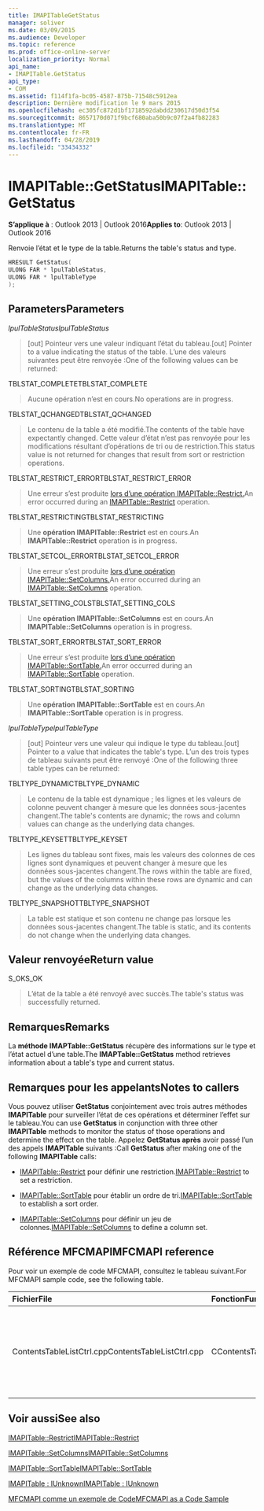 ```yaml
---
title: IMAPITableGetStatus
manager: soliver
ms.date: 03/09/2015
ms.audience: Developer
ms.topic: reference
ms.prod: office-online-server
localization_priority: Normal
api_name:
- IMAPITable.GetStatus
api_type:
- COM
ms.assetid: f114f1fa-bc05-4587-875b-71548c5912ea
description: Dernière modification le 9 mars 2015
ms.openlocfilehash: ec305fc872d1bf1718592dabdd230617d50d3f54
ms.sourcegitcommit: 8657170d071f9bcf680aba50b9c07f2a4fb82283
ms.translationtype: MT
ms.contentlocale: fr-FR
ms.lasthandoff: 04/28/2019
ms.locfileid: "33434332"
---
```

# <a name="imapitablegetstatus"></a><span data-ttu-id="f1d7f-103">IMAPITable::GetStatus</span><span class="sxs-lookup"><span data-stu-id="f1d7f-103">IMAPITable::GetStatus</span></span>

  
  
<span data-ttu-id="f1d7f-104">**S’applique à** : Outlook 2013 | Outlook 2016</span><span class="sxs-lookup"><span data-stu-id="f1d7f-104">**Applies to**: Outlook 2013 | Outlook 2016</span></span> 
  
<span data-ttu-id="f1d7f-105">Renvoie l’état et le type de la table.</span><span class="sxs-lookup"><span data-stu-id="f1d7f-105">Returns the table's status and type.</span></span>
  
```cpp
HRESULT GetStatus(
ULONG FAR * lpulTableStatus,
ULONG FAR * lpulTableType
);
```

## <a name="parameters"></a><span data-ttu-id="f1d7f-106">Parameters</span><span class="sxs-lookup"><span data-stu-id="f1d7f-106">Parameters</span></span>

 <span data-ttu-id="f1d7f-107">_lpulTableStatus_</span><span class="sxs-lookup"><span data-stu-id="f1d7f-107">_lpulTableStatus_</span></span>
  
> <span data-ttu-id="f1d7f-108">[out] Pointeur vers une valeur indiquant l’état du tableau.</span><span class="sxs-lookup"><span data-stu-id="f1d7f-108">[out] Pointer to a value indicating the status of the table.</span></span> <span data-ttu-id="f1d7f-109">L’une des valeurs suivantes peut être renvoyée :</span><span class="sxs-lookup"><span data-stu-id="f1d7f-109">One of the following values can be returned:</span></span>
    
<span data-ttu-id="f1d7f-110">TBLSTAT_COMPLETE</span><span class="sxs-lookup"><span data-stu-id="f1d7f-110">TBLSTAT_COMPLETE</span></span> 
  
> <span data-ttu-id="f1d7f-111">Aucune opération n’est en cours.</span><span class="sxs-lookup"><span data-stu-id="f1d7f-111">No operations are in progress.</span></span>
    
<span data-ttu-id="f1d7f-112">TBLSTAT_QCHANGED</span><span class="sxs-lookup"><span data-stu-id="f1d7f-112">TBLSTAT_QCHANGED</span></span> 
  
> <span data-ttu-id="f1d7f-113">Le contenu de la table a été modifié.</span><span class="sxs-lookup"><span data-stu-id="f1d7f-113">The contents of the table have expectantly changed.</span></span> <span data-ttu-id="f1d7f-114">Cette valeur d’état n’est pas renvoyée pour les modifications résultant d’opérations de tri ou de restriction.</span><span class="sxs-lookup"><span data-stu-id="f1d7f-114">This status value is not returned for changes that result from sort or restriction operations.</span></span>
    
<span data-ttu-id="f1d7f-115">TBLSTAT_RESTRICT_ERROR</span><span class="sxs-lookup"><span data-stu-id="f1d7f-115">TBLSTAT_RESTRICT_ERROR</span></span> 
  
> <span data-ttu-id="f1d7f-116">Une erreur s’est produite [lors d’une opération IMAPITable::Restrict.](imapitable-restrict.md)</span><span class="sxs-lookup"><span data-stu-id="f1d7f-116">An error occurred during an [IMAPITable::Restrict](imapitable-restrict.md) operation.</span></span> 
    
<span data-ttu-id="f1d7f-117">TBLSTAT_RESTRICTING</span><span class="sxs-lookup"><span data-stu-id="f1d7f-117">TBLSTAT_RESTRICTING</span></span> 
  
> <span data-ttu-id="f1d7f-118">Une **opération IMAPITable::Restrict** est en cours.</span><span class="sxs-lookup"><span data-stu-id="f1d7f-118">An **IMAPITable::Restrict** operation is in progress.</span></span> 
    
<span data-ttu-id="f1d7f-119">TBLSTAT_SETCOL_ERROR</span><span class="sxs-lookup"><span data-stu-id="f1d7f-119">TBLSTAT_SETCOL_ERROR</span></span> 
  
> <span data-ttu-id="f1d7f-120">Une erreur s’est produite [lors d’une opération IMAPITable::SetColumns.](imapitable-setcolumns.md)</span><span class="sxs-lookup"><span data-stu-id="f1d7f-120">An error occurred during an [IMAPITable::SetColumns](imapitable-setcolumns.md) operation.</span></span> 
    
<span data-ttu-id="f1d7f-121">TBLSTAT_SETTING_COLS</span><span class="sxs-lookup"><span data-stu-id="f1d7f-121">TBLSTAT_SETTING_COLS</span></span> 
  
> <span data-ttu-id="f1d7f-122">Une **opération IMAPITable::SetColumns** est en cours.</span><span class="sxs-lookup"><span data-stu-id="f1d7f-122">An **IMAPITable::SetColumns** operation is in progress.</span></span> 
    
<span data-ttu-id="f1d7f-123">TBLSTAT_SORT_ERROR</span><span class="sxs-lookup"><span data-stu-id="f1d7f-123">TBLSTAT_SORT_ERROR</span></span> 
  
> <span data-ttu-id="f1d7f-124">Une erreur s’est produite [lors d’une opération IMAPITable::SortTable.](imapitable-sorttable.md)</span><span class="sxs-lookup"><span data-stu-id="f1d7f-124">An error occurred during an [IMAPITable::SortTable](imapitable-sorttable.md) operation.</span></span> 
    
<span data-ttu-id="f1d7f-125">TBLSTAT_SORTING</span><span class="sxs-lookup"><span data-stu-id="f1d7f-125">TBLSTAT_SORTING</span></span> 
  
> <span data-ttu-id="f1d7f-126">Une **opération IMAPITable::SortTable** est en cours.</span><span class="sxs-lookup"><span data-stu-id="f1d7f-126">An **IMAPITable::SortTable** operation is in progress.</span></span> 
    
 <span data-ttu-id="f1d7f-127">_lpulTableType_</span><span class="sxs-lookup"><span data-stu-id="f1d7f-127">_lpulTableType_</span></span>
  
> <span data-ttu-id="f1d7f-128">[out] Pointeur vers une valeur qui indique le type du tableau.</span><span class="sxs-lookup"><span data-stu-id="f1d7f-128">[out] Pointer to a value that indicates the table's type.</span></span> <span data-ttu-id="f1d7f-129">L’un des trois types de tableau suivants peut être renvoyé :</span><span class="sxs-lookup"><span data-stu-id="f1d7f-129">One of the following three table types can be returned:</span></span>
    
<span data-ttu-id="f1d7f-130">TBLTYPE_DYNAMIC</span><span class="sxs-lookup"><span data-stu-id="f1d7f-130">TBLTYPE_DYNAMIC</span></span> 
  
> <span data-ttu-id="f1d7f-131">Le contenu de la table est dynamique ; les lignes et les valeurs de colonne peuvent changer à mesure que les données sous-jacentes changent.</span><span class="sxs-lookup"><span data-stu-id="f1d7f-131">The table's contents are dynamic; the rows and column values can change as the underlying data changes.</span></span>
    
<span data-ttu-id="f1d7f-132">TBLTYPE_KEYSET</span><span class="sxs-lookup"><span data-stu-id="f1d7f-132">TBLTYPE_KEYSET</span></span> 
  
> <span data-ttu-id="f1d7f-133">Les lignes du tableau sont fixes, mais les valeurs des colonnes de ces lignes sont dynamiques et peuvent changer à mesure que les données sous-jacentes changent.</span><span class="sxs-lookup"><span data-stu-id="f1d7f-133">The rows within the table are fixed, but the values of the columns within these rows are dynamic and can change as the underlying data changes.</span></span>
    
<span data-ttu-id="f1d7f-134">TBLTYPE_SNAPSHOT</span><span class="sxs-lookup"><span data-stu-id="f1d7f-134">TBLTYPE_SNAPSHOT</span></span> 
  
> <span data-ttu-id="f1d7f-135">La table est statique et son contenu ne change pas lorsque les données sous-jacentes changent.</span><span class="sxs-lookup"><span data-stu-id="f1d7f-135">The table is static, and its contents do not change when the underlying data changes.</span></span>
    
## <a name="return-value"></a><span data-ttu-id="f1d7f-136">Valeur renvoyée</span><span class="sxs-lookup"><span data-stu-id="f1d7f-136">Return value</span></span>

<span data-ttu-id="f1d7f-137">S_OK</span><span class="sxs-lookup"><span data-stu-id="f1d7f-137">S_OK</span></span> 
  
> <span data-ttu-id="f1d7f-138">L’état de la table a été renvoyé avec succès.</span><span class="sxs-lookup"><span data-stu-id="f1d7f-138">The table's status was successfully returned.</span></span>
    
## <a name="remarks"></a><span data-ttu-id="f1d7f-139">Remarques</span><span class="sxs-lookup"><span data-stu-id="f1d7f-139">Remarks</span></span>

<span data-ttu-id="f1d7f-140">La **méthode IMAPTable::GetStatus** récupère des informations sur le type et l’état actuel d’une table.</span><span class="sxs-lookup"><span data-stu-id="f1d7f-140">The **IMAPTable::GetStatus** method retrieves information about a table's type and current status.</span></span> 
  
## <a name="notes-to-callers"></a><span data-ttu-id="f1d7f-141">Remarques pour les appelants</span><span class="sxs-lookup"><span data-stu-id="f1d7f-141">Notes to callers</span></span>

<span data-ttu-id="f1d7f-142">Vous pouvez utiliser **GetStatus** conjointement avec trois autres méthodes **IMAPITable** pour surveiller l’état de ces opérations et déterminer l’effet sur le tableau.</span><span class="sxs-lookup"><span data-stu-id="f1d7f-142">You can use **GetStatus** in conjunction with three other **IMAPITable** methods to monitor the status of those operations and determine the effect on the table.</span></span> <span data-ttu-id="f1d7f-143">Appelez **GetStatus après** avoir passé l’un des appels **IMAPITable** suivants :</span><span class="sxs-lookup"><span data-stu-id="f1d7f-143">Call **GetStatus** after making one of the following **IMAPITable** calls:</span></span> 
  
- <span data-ttu-id="f1d7f-144">[IMAPITable::Restrict](imapitable-restrict.md) pour définir une restriction.</span><span class="sxs-lookup"><span data-stu-id="f1d7f-144">[IMAPITable::Restrict](imapitable-restrict.md) to set a restriction.</span></span> 
    
- <span data-ttu-id="f1d7f-145">[IMAPITable::SortTable](imapitable-sorttable.md) pour établir un ordre de tri.</span><span class="sxs-lookup"><span data-stu-id="f1d7f-145">[IMAPITable::SortTable](imapitable-sorttable.md) to establish a sort order.</span></span> 
    
- <span data-ttu-id="f1d7f-146">[IMAPITable::SetColumns](imapitable-setcolumns.md) pour définir un jeu de colonnes.</span><span class="sxs-lookup"><span data-stu-id="f1d7f-146">[IMAPITable::SetColumns](imapitable-setcolumns.md) to define a column set.</span></span> 
    
## <a name="mfcmapi-reference"></a><span data-ttu-id="f1d7f-147">Référence MFCMAPI</span><span class="sxs-lookup"><span data-stu-id="f1d7f-147">MFCMAPI reference</span></span>

<span data-ttu-id="f1d7f-148">Pour voir un exemple de code MFCMAPI, consultez le tableau suivant.</span><span class="sxs-lookup"><span data-stu-id="f1d7f-148">For MFCMAPI sample code, see the following table.</span></span>
  
|<span data-ttu-id="f1d7f-149">**Fichier**</span><span class="sxs-lookup"><span data-stu-id="f1d7f-149">**File**</span></span>|<span data-ttu-id="f1d7f-150">**Fonction**</span><span class="sxs-lookup"><span data-stu-id="f1d7f-150">**Function**</span></span>|<span data-ttu-id="f1d7f-151">**Commentaire**</span><span class="sxs-lookup"><span data-stu-id="f1d7f-151">**Comment**</span></span>|
|:-----|:-----|:-----|
|<span data-ttu-id="f1d7f-152">ContentsTableListCtrl.cpp</span><span class="sxs-lookup"><span data-stu-id="f1d7f-152">ContentsTableListCtrl.cpp</span></span>  <br/> |<span data-ttu-id="f1d7f-153">CContentsTableListCtrl::GetStatus</span><span class="sxs-lookup"><span data-stu-id="f1d7f-153">CContentsTableListCtrl::GetStatus</span></span>  <br/> |<span data-ttu-id="f1d7f-154">MFCMAPI utilise la **méthode IMAPITable::GetStatus** pour signaler l’état d’une table.</span><span class="sxs-lookup"><span data-stu-id="f1d7f-154">MFCMAPI uses the **IMAPITable::GetStatus** method to report the status of a table.</span></span>  <br/> |
   
## <a name="see-also"></a><span data-ttu-id="f1d7f-155">Voir aussi</span><span class="sxs-lookup"><span data-stu-id="f1d7f-155">See also</span></span>



[<span data-ttu-id="f1d7f-156">IMAPITable::Restrict</span><span class="sxs-lookup"><span data-stu-id="f1d7f-156">IMAPITable::Restrict</span></span>](imapitable-restrict.md)
  
[<span data-ttu-id="f1d7f-157">IMAPITable::SetColumns</span><span class="sxs-lookup"><span data-stu-id="f1d7f-157">IMAPITable::SetColumns</span></span>](imapitable-setcolumns.md)
  
[<span data-ttu-id="f1d7f-158">IMAPITable::SortTable</span><span class="sxs-lookup"><span data-stu-id="f1d7f-158">IMAPITable::SortTable</span></span>](imapitable-sorttable.md)
  
[<span data-ttu-id="f1d7f-159">IMAPITable : IUnknown</span><span class="sxs-lookup"><span data-stu-id="f1d7f-159">IMAPITable : IUnknown</span></span>](imapitableiunknown.md)


[<span data-ttu-id="f1d7f-160">MFCMAPI comme un exemple de Code</span><span class="sxs-lookup"><span data-stu-id="f1d7f-160">MFCMAPI as a Code Sample</span></span>](mfcmapi-as-a-code-sample.md)

